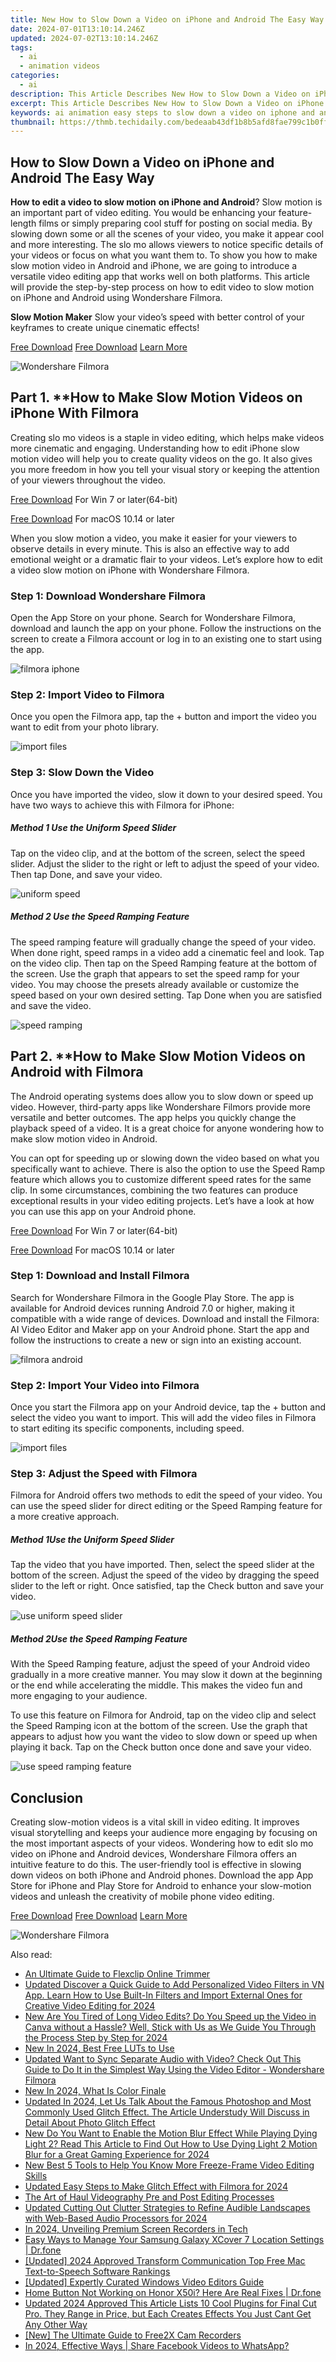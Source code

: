 ```yaml
---
title: New How to Slow Down a Video on iPhone and Android The Easy Way for 2024
date: 2024-07-01T13:10:14.246Z
updated: 2024-07-02T13:10:14.246Z
tags: 
  - ai
  - animation videos
categories: 
  - ai
description: This Article Describes New How to Slow Down a Video on iPhone and Android The Easy Way for 2024
excerpt: This Article Describes New How to Slow Down a Video on iPhone and Android The Easy Way for 2024
keywords: ai animation easy steps to slow down a video on iphone and android,how to slow down a video on iphone and android the easy way,how to slow down a video on iphone and android,ai animation how to slow down a video on iphone and android the easy way,how to slow down a video on iphone,easy steps to slow down a video on iphone and android,ai animation ai animation easy steps to slow down a video on iphone and android
thumbnail: https://thmb.techidaily.com/bedeaab43df1b8b5afd8fae799c1b0ff2cb5a9adc8ca952932303c5e2c53ba39.jpg
---
```


## How to Slow Down a Video on iPhone and Android The Easy Way

**How to edit a video to slow motion** **on iPhone and Android**? Slow motion is an important part of video editing. You would be enhancing your feature-length films or simply preparing cool stuff for posting on social media. By slowing down some or all the scenes of your video, you make it appear cool and more interesting. The slo mo allows viewers to notice specific details of your videos or focus on what you want them to. To show you how to make slow motion video in Android and iPhone, we are going to introduce a versatile video editing app that works well on both platforms. This article will provide the step-by-step process on how to edit video to slow motion on iPhone and Android using Wondershare Filmora.

**Slow Motion Maker** Slow your video’s speed with better control of your keyframes to create unique cinematic effects!

[Free Download](https://tools.techidaily.com/wondershare/filmora/download/) [Free Download](https://tools.techidaily.com/wondershare/filmora/download/) [Learn More](https://tools.techidaily.com/wondershare/filmora/download/)

![Wondershare Filmora](https://images.wondershare.com/filmora/banner/filmora-latest-product-box.png)

## **Part 1\.** **How to Make Slow Motion Videos on iPhone With Filmora

Creating slo mo videos is a staple in video editing, which helps make videos more cinematic and engaging. Understanding how to edit iPhone slow motion video will help you to create quality videos on the go. It also gives you more freedom in how you tell your visual story or keeping the attention of your viewers throughout the video.

[Free Download](https://tools.techidaily.com/wondershare/filmora/download/) For Win 7 or later(64-bit)

[Free Download](https://tools.techidaily.com/wondershare/filmora/download/) For macOS 10.14 or later

When you slow motion a video, you make it easier for your viewers to observe details in every minute. This is also an effective way to add emotional weight or a dramatic flair to your videos. Let’s explore how to edit a video slow motion on iPhone with Wondershare Filmora.

### **Step 1: Download Wondershare Filmora**

Open the App Store on your phone. Search for Wondershare Filmora, download and launch the app on your phone. Follow the instructions on the screen to create a Filmora account or log in to an existing one to start using the app.

![filmora iphone](https://images.wondershare.com/filmora/article-images/2023/easy-steps-to-slow-down-a-video-on-iphone-and-android-1.jpg)

### **Step 2: Import Video to Filmora**

Once you open the Filmora app, tap the + button and import the video you want to edit from your photo library.

![import files](https://images.wondershare.com/filmora/article-images/2023/easy-steps-to-slow-down-a-video-on-iphone-and-android-2.jpg)

### **Step 3: Slow Down the Video**

Once you have imported the video, slow it down to your desired speed. You have two ways to achieve this with Filmora for iPhone:

##### Method 1 **Use the Uniform Speed Slider**

Tap on the video clip, and at the bottom of the screen, select the speed slider. Adjust the slider to the right or left to adjust the speed of your video. Then tap Done, and save your video.

![uniform speed](https://images.wondershare.com/filmora/article-images/2023/easy-steps-to-slow-down-a-video-on-iphone-and-android-3.jpg)

##### Method 2 **Use the Speed Ramping Feature**

The speed ramping feature will gradually change the speed of your video. When done right, speed ramps in a video add a cinematic feel and look. Tap on the video clip. Then tap on the Speed Ramping feature at the bottom of the screen. Use the graph that appears to set the speed ramp for your video. You may choose the presets already available or customize the speed based on your own desired setting. Tap Done when you are satisfied and save the video.

![speed ramping](https://images.wondershare.com/filmora/article-images/2023/easy-steps-to-slow-down-a-video-on-iphone-and-android-4.jpg)

## **Part 2.** **How to Make Slow Motion Videos on Android with Filmora

The Android operating systems does allow you to slow down or speed up video. However, third-party apps like Wondershare Filmors provide more versatile and better outcomes. The app helps you quickly change the playback speed of a video. It is a great choice for anyone wondering how to make slow motion video in Android.

You can opt for speeding up or slowing down the video based on what you specifically want to achieve. There is also the option to use the Speed Ramp feature which allows you to customize different speed rates for the same clip. In some circumstances, combining the two features can produce exceptional results in your video editing projects. Let’s have a look at how you can use this app on your Android phone.

[Free Download](https://tools.techidaily.com/wondershare/filmora/download/) For Win 7 or later(64-bit)

[Free Download](https://tools.techidaily.com/wondershare/filmora/download/) For macOS 10.14 or later

### **Step 1: Download and Install Filmora**

Search for Wondershare Filmora in the Google Play Store. The app is available for Android devices running Android 7.0 or higher, making it compatible with a wide range of devices. Download and install the Filmora: AI Video Editor and Maker app on your Android phone. Start the app and follow the instructions to create a new or sign into an existing account.

![filmora android](https://images.wondershare.com/filmora/article-images/2023/easy-steps-to-slow-down-a-video-on-iphone-and-android-5.jpg)

### **Step 2: Import Your Video into Filmora**

Once you start the Filmora app on your Android device, tap the + button and select the video you want to import. This will add the video files in Filmora to start editing its specific components, including speed.

![import files](https://images.wondershare.com/filmora/article-images/2023/easy-steps-to-slow-down-a-video-on-iphone-and-android-6.jpg)

### **Step 3: Adjust the Speed with Filmora**

Filmora for Android offers two methods to edit the speed of your video. You can use the speed slider for direct editing or the Speed Ramping feature for a more creative approach.

##### Method 1Use the Uniform Speed Slider

Tap the video that you have imported. Then, select the speed slider at the bottom of the screen. Adjust the speed of the video by dragging the speed slider to the left or right. Once satisfied, tap the Check button and save your video.

![use uniform speed slider](https://images.wondershare.com/filmora/article-images/2023/easy-steps-to-slow-down-a-video-on-iphone-and-android-7.jpg)

##### Method 2Use the Speed Ramping Feature

With the Speed Ramping feature, adjust the speed of your Android video gradually in a more creative manner. You may slow it down at the beginning or the end while accelerating the middle. This makes the video fun and more engaging to your audience.

To use this feature on Filmora for Android, tap on the video clip and select the Speed Ramping icon at the bottom of the screen. Use the graph that appears to adjust how you want the video to slow down or speed up when playing it back. Tap on the Check button once done and save your video.

![use speed ramping feature](https://images.wondershare.com/filmora/article-images/2023/easy-steps-to-slow-down-a-video-on-iphone-and-android-8.jpg)

## **Conclusion**

Creating slow-motion videos is a vital skill in video editing. It improves visual storytelling and keeps your audience more engaging by focusing on the most important aspects of your videos. Wondering how to edit slo mo video on iPhone and Android devices, Wondershare Filmora offers an intuitive feature to do this. The user-friendly tool is effective in slowing down videos on both iPhone and Android phones. Download the app App Store for iPhone and Play Store for Android to enhance your slow-motion videos and unleash the creativity of mobile phone video editing.

[Free Download](https://tools.techidaily.com/wondershare/filmora/download/) [Free Download](https://tools.techidaily.com/wondershare/filmora/download/) [Learn More](https://tools.techidaily.com/wondershare/filmora/download/)

![Wondershare Filmora](https://images.wondershare.com/filmora/banner/filmora-latest-product-box.png)

<span class="atpl-alsoreadstyle">Also read:</span>
<div><ul>
<li><a href="https://ai-video-editing.techidaily.com/an-ultimate-guide-to-flexclip-online-trimmer/"><u>An Ultimate Guide to Flexclip Online Trimmer</u></a></li>
<li><a href="https://ai-video-editing.techidaily.com/1713962056451-updated-discover-a-quick-guide-to-add-personalized-video-filters-in-vn-app-learn-how-to-use-built-in-filters-and-import-external-ones-for-creative-video-edi/"><u>Updated Discover a Quick Guide to Add Personalized Video Filters in VN App. Learn How to Use Built-In Filters and Import External Ones for Creative Video Editing for 2024</u></a></li>
<li><a href="https://ai-video-editing.techidaily.com/1713961690984-new-are-you-tired-of-long-video-edits-do-you-speed-up-the-video-in-canva-without-a-hassle-well-stick-with-us-as-we-guide-you-through-the-process-step-by-ste/"><u>New Are You Tired of Long Video Edits? Do You Speed up the Video in Canva without a Hassle? Well, Stick with Us as We Guide You Through the Process Step by Step for 2024</u></a></li>
<li><a href="https://ai-video-editing.techidaily.com/new-in-2024-best-free-luts-to-use/"><u>New In 2024, Best Free LUTs to Use</u></a></li>
<li><a href="https://ai-video-editing.techidaily.com/updated-want-to-sync-separate-audio-with-video-check-out-this-guide-to-do-it-in-the-simplest-way-using-the-video-editor-wondershare-filmora/"><u>Updated Want to Sync Separate Audio with Video? Check Out This Guide to Do It in the Simplest Way Using the Video Editor - Wondershare Filmora</u></a></li>
<li><a href="https://ai-video-editing.techidaily.com/new-in-2024-what-is-color-finale/"><u>New In 2024, What Is Color Finale</u></a></li>
<li><a href="https://ai-video-editing.techidaily.com/updated-in-2024-let-us-talk-about-the-famous-photoshop-and-most-commonly-used-glitch-effect-the-article-understudy-will-discuss-in-detail-about-photo-glitch/"><u>Updated In 2024, Let Us Talk About the Famous Photoshop and Most Commonly Used Glitch Effect. The Article Understudy Will Discuss in Detail About Photo Glitch Effect</u></a></li>
<li><a href="https://ai-video-editing.techidaily.com/1713962469189-new-do-you-want-to-enable-the-motion-blur-effect-while-playing-dying-light-2-read-this-article-to-find-out-how-to-use-dying-light-2-motion-blur-for-a-great-/"><u>New Do You Want to Enable the Motion Blur Effect While Playing Dying Light 2? Read This Article to Find Out How to Use Dying Light 2 Motion Blur for a Great Gaming Experience for 2024</u></a></li>
<li><a href="https://ai-video-editing.techidaily.com/new-best-5-tools-to-help-you-know-more-freeze-frame-video-editing-skills/"><u>New Best 5 Tools to Help You Know More Freeze-Frame Video Editing Skills</u></a></li>
<li><a href="https://ai-video-editing.techidaily.com/updated-easy-steps-to-make-glitch-effect-with-filmora-for-2024/"><u>Updated Easy Steps to Make Glitch Effect with Filmora for 2024</u></a></li>
<li><a href="https://extra-lessons.techidaily.com/the-art-of-haul-videography-pre-and-post-editing-processes/"><u>The Art of Haul Videography  Pre and Post Editing Processes</u></a></li>
<li><a href="https://audio-editing.techidaily.com/updated-cutting-out-clutter-strategies-to-refine-audible-landscapes-with-web-based-audio-processors-for-2024/"><u>Updated Cutting Out Clutter Strategies to Refine Audible Landscapes with Web-Based Audio Processors for 2024</u></a></li>
<li><a href="https://screen-activity-recording.techidaily.com/in-2024-unveiling-premium-screen-recorders-in-tech/"><u>In 2024, Unveiling Premium Screen Recorders in Tech</u></a></li>
<li><a href="https://android-location.techidaily.com/easy-ways-to-manage-your-samsung-galaxy-xcover-7-location-settings-drfone-by-drfone-virtual/"><u>Easy Ways to Manage Your Samsung Galaxy XCover 7 Location Settings | Dr.fone</u></a></li>
<li><a href="https://fox-links.techidaily.com/updated-2024-approved-transform-communication-top-free-mac-text-to-speech-software-rankings/"><u>[Updated] 2024 Approved  Transform Communication  Top Free Mac Text-to-Speech Software Rankings</u></a></li>
<li><a href="https://some-techniques.techidaily.com/updated-expertly-curated-windows-video-editors-guide/"><u>[Updated] Expertly Curated Windows Video Editors Guide</u></a></li>
<li><a href="https://change-location.techidaily.com/home-button-not-working-on-honor-x50i-here-are-real-fixes-drfone-by-drfone-fix-android-problems-fix-android-problems/"><u>Home Button Not Working on Honor X50i? Here Are Real Fixes | Dr.fone</u></a></li>
<li><a href="https://video-content-creator.techidaily.com/updated-2024-approved-this-article-lists-10-cool-plugins-for-final-cut-pro-they-range-in-price-but-each-creates-effects-you-just-cant-get-any-other-way/"><u>Updated 2024 Approved This Article Lists 10 Cool Plugins for Final Cut Pro. They Range in Price, but Each Creates Effects You Just Cant Get Any Other Way</u></a></li>
<li><a href="https://screen-mirroring-recording.techidaily.com/new-the-ultimate-guide-to-free2x-cam-recorders/"><u>[New] The Ultimate Guide to Free2X Cam Recorders</u></a></li>
<li><a href="https://facebook-video-recording.techidaily.com/in-2024-effective-ways-share-facebook-videos-to-whatsapp/"><u>In 2024, Effective Ways | Share Facebook Videos to WhatsApp?</u></a></li>
</ul></div>

<ins class="adsbygoogle"
      style="display:block"
      data-ad-client="ca-pub-7571918770474297"
      data-ad-slot="8358498916"
      data-ad-format="auto"
      data-full-width-responsive="true"></ins>